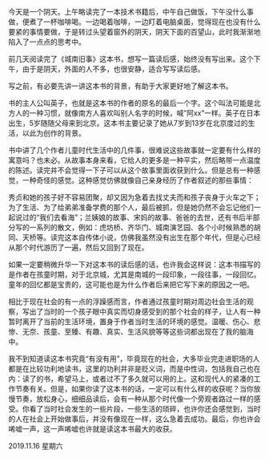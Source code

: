 今天是一个阴天。上午略读完了一本技术书籍后，中午自己做饭，下午没什么事做，便煮了一杯咖啡喝。一边喝着咖啡，一边盯着电脑桌面，觉得现在也没有什么要紧的事情要做，于是转过头望着窗外的阴天，阴天下面的百望山，此时我渐渐地陷入了一点点的思考中。


前几天阅读完了《城南旧事》这本书，想写一篇读后感，始终没有写出来。这个下午，由于是阴天，外面的人不多，也很安静，适合写写读后感。


写之前，有必要先讲一讲这本书的背景，有助于大家更好地了解这本书。


书的主人公叫英子，也就是这本书的作者的原名的最后一个字。这个叫法可能是北方人的一种习惯，就像南方人喜欢叫别人名字的时候，喊”阿xx”一样。英子在日本出生，5岁随随父母来到北京。这本书主要记录了她从7岁到13岁在北京度过的生活，以此为创作的背景。


书中讲了几个作者儿童时代生活中的几件事，很难说这些故事就一定要有什么样的寓意吗？也未必。从故事本身来看，它给人的更多是一种平实，然后略带一点温度的陈述。读完并不会觉得一下子可以从这个故事里面收获到什么。但是总有一种感觉，一种奇怪的感觉。这种感觉仿佛就像自己亲身经历了作者叙述的那些事情：


秀贞和她的孩子好不容易团聚，却又因为急着去找丈夫而和孩子丧身于火车之下；为了生活、为了给弟弟准备学费的那个人，最后被抓，但是她仍然不会忘记他们一起说过的“我们去看海”；兰姨娘的故事、宋妈的故事、爸爸的去世，还有书后半部分写的一系列的散文，例如：虎坊桥、齐华门、城南演艺园、各个小时候熟悉的胡同、天桥等。读完这本自传体小说，仿佛我虽然没有出生在那个年代，但是心已经从那个时代游历了一遍，然后又回到了现在。


如果一定要稍微升华一下对这本书的读后感的话，也许我会这样说：这本书描写的是作者在孩童时期，对于北京城，尤其是南城的一段印象，一段往事，一段回忆。童年的回忆都是宝贵的，这可能也是为什么作者后来把它写下来的原因之一吧。


相比于现在社会的有一点的浮躁感而言，作者通过孩童时期对周边社会生活的观察，写出了当时的一个孩子眼中真实而切身感受到的那个社会的样子，让人有一种暂时离开了当前的生活环境，置身于作者当时生活的环境的感觉。温暖、伤心、悲惨、无奈、孩童、至臻、有趣、真实、生活风貌等等这些词都出现在了我的脑海中。


我不到知道读这本书究竟“有没有用”，毕竟现在的社会，大多毕业完走进职场的人都是在比较功利地读书，这里的功利并非是贬义词，而是中性词，包括我自己也在内：读了的书，希望马上，或者过不了多久就可以用的上。这和现代人的紧凑的工作节奏有关。但是，如果你读了这本书的话，一定可以有什么样的收获呢？当你放慢节奏，放松身心，细细品读后，会有一种从那个时代像一个旁观者路过一样的感受。你看了当时社会发生的一些片段，一些生活的琐碎，也许你还会感觉到，当时的人在社会上开始做事后，并没有像现在一样，这么急着去成功。最后，你也许会唏嘘一声，这一声唏嘘也许就是读这本书最大的收获。

2019.11.16 星期六 
